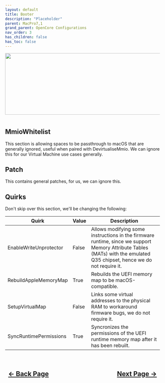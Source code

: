 ```yaml
---
layout: default
title: Booter
description: "Placeholder"
parent: MacPro7,1
grand_parent: OpenCore Configurations
nav_order: 3
has_children: false
has_toc: false
---
```


<style>
  .navigation-container {
    display: flex;
    justify-content: space-between;
    align-items: center;
    width: 100%;
  }
  
  .nav-button {
    margin: 10px;
  }
  
</style>

<p align="center">
  <img width="650" height="200" src="../../../../assets/Headers/Header-Booter.png">
</p>

<a href=""><img src="../../../../assets/OpenCore/OpenCoreBooterQuirks.png" alt=""></a>

## MmioWhitelist

This section is allowing spaces to be passthrough to macOS that are generally ignored, useful when paired with DevirtualiseMmio. We can ignore this for our Virtual Machine use cases generally.

## Patch

This contains general patches, for us, we can ignore this.

## Quirks

Don't skip over this section, we'll be changing the following:

| Quirk  | Value | Description | 
| ----- | ----- | ----- |
| EnableWriteUnprotector | False | Allows modifying some instructions in the firmware runtime, since we support Memory Attribute Tables (MATs) with the emulated Q35 chipset, hence we do not require it. |
| RebuildAppleMemoryMap | True | Rebuilds the UEFI memory map to be macOS-compatible. |
| SetupVirtualMap | False | Links some virtual addresses to the physical RAM to workaround firmware bugs, we do not require it. |
| SyncRuntimePermissions | True | Syncronizes the permissions of the UEFI runtime memory map after it has been rebuilt. |

<h2 align="center">
  <br>
  <div class="navigation-container">
    <a class="nav-button" href="../01-ACPI">&larr; Back Page</a>
    <a class="nav-button" href="../03-DeviceProperties">Next Page &rarr;</a>
  </div>
  <br>
</h2>
